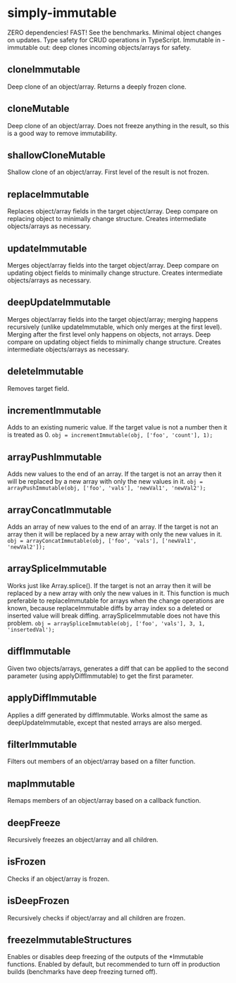 # simply-immutable

ZERO dependencies!
FAST! See the benchmarks.
Minimal object changes on updates.
Type safety for CRUD operations in TypeScript.
Immutable in - immutable out: deep clones incoming objects/arrays for safety.

## cloneImmutable
Deep clone of an object/array. Returns a deeply frozen clone.

## cloneMutable
Deep clone of an object/array. Does not freeze anything in the result, so this is a good way to remove immutability.

## shallowCloneMutable
Shallow clone of an object/array. First level of the result is not frozen.

## replaceImmutable
Replaces object/array fields in the target object/array.
Deep compare on replacing object to minimally change structure.
Creates intermediate objects/arrays as necessary.

## updateImmutable
Merges object/array fields into the target object/array.
Deep compare on updating object fields to minimally change structure.
Creates intermediate objects/arrays as necessary.

## deepUpdateImmutable
Merges object/array fields into the target object/array; merging happens recursively (unlike updateImmutable, which only merges at the first level). Merging after the first level only happens on objects, not arrays.
Deep compare on updating object fields to minimally change structure.
Creates intermediate objects/arrays as necessary.

## deleteImmutable
Removes target field.

## incrementImmutable
Adds to an existing numeric value. If the target value is not a number then it is treated as 0.
`obj = incrementImmutable(obj, ['foo', 'count'], 1);`

## arrayPushImmutable
Adds new values to the end of an array. If the target is not an array then it will be replaced by a new array with only the new values in it.
`obj = arrayPushImmutable(obj, ['foo', 'vals'], 'newVal1', 'newVal2');`

## arrayConcatImmutable
Adds an array of new values to the end of an array. If the target is not an array then it will be replaced by a new array with only the new values in it.
`obj = arrayConcatImmutable(obj, ['foo', 'vals'], ['newVal1', 'newVal2']);`

## arraySpliceImmutable
Works just like Array.splice(). If the target is not an array then it will be replaced by a new array with only the new values in it. This function is much preferable to replaceImmutable for arrays when the change operations are known, because replaceImmutable diffs by array index so a deleted or inserted value will break diffing. arraySpliceImmutable does not have this problem.
`obj = arraySpliceImmutable(obj, ['foo', 'vals'], 3, 1, 'insertedVal');`

## diffImmutable
Given two objects/arrays, generates a diff that can be applied to the second parameter (using applyDiffImmutable) to get the first parameter.

## applyDiffImmutable
Applies a diff generated by diffImmutable. Works almost the same as deepUpdateImmutable, except that nested arrays are also merged.

## filterImmutable
Filters out members of an object/array based on a filter function.

## mapImmutable
Remaps members of an object/array based on a callback function.

## deepFreeze
Recursively freezes an object/array and all children.

## isFrozen
Checks if an object/array is frozen.

## isDeepFrozen
Recursively checks if object/array and all children are frozen.

## freezeImmutableStructures
Enables or disables deep freezing of the outputs of the *Immutable functions.
Enabled by default, but recommended to turn off in production builds (benchmarks have deep freezing turned off).
